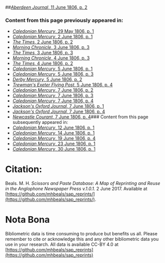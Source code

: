 ##[*Aberdeen Journal*, 11 June 1806, p. 2](https://mhbeals.github.io/sap_html/Aberdeen-Journal/Aberdeen-Journal-11-June-1806-p-2)

### Content from this page previously appeared in:
+ [*Caledonian Mercury*, 29 May 1806, p. 1](https://mhbeals.github.io/sap_html/Caledonian-Mercury/Caledonian-Mercury-29-May-1806-p-1)
+ [*Caledonian Mercury*, 2 June 1806, p. 1](https://mhbeals.github.io/sap_html/Caledonian-Mercury/Caledonian-Mercury-2-June-1806-p-1)
+ [*The Times*, 2 June 1806, p. 2](https://mhbeals.github.io/sap_html/The-Times/The-Times-2-June-1806-p-2)
+ [*Morning Chronicle*, 3 June 1806, p. 3](https://mhbeals.github.io/sap_html/Morning-Chronicle/Morning-Chronicle-3-June-1806-p-3)
+ [*The Times*, 3 June 1806, p. 3](https://mhbeals.github.io/sap_html/The-Times/The-Times-3-June-1806-p-3)
+ [*Morning Chronicle*, 4 June 1806, p. 3](https://mhbeals.github.io/sap_html/Morning-Chronicle/Morning-Chronicle-4-June-1806-p-3)
+ [*The Times*, 4 June 1806, p. 2](https://mhbeals.github.io/sap_html/The-Times/The-Times-4-June-1806-p-2)
+ [*Caledonian Mercury*, 5 June 1806, p. 1](https://mhbeals.github.io/sap_html/Caledonian-Mercury/Caledonian-Mercury-5-June-1806-p-1)
+ [*Caledonian Mercury*, 5 June 1806, p. 3](https://mhbeals.github.io/sap_html/Caledonian-Mercury/Caledonian-Mercury-5-June-1806-p-3)
+ [*Derby Mercury*, 5 June 1806, p. 2](https://mhbeals.github.io/sap_html/Derby-Mercury/Derby-Mercury-5-June-1806-p-2)
+ [*Trewman's Exeter Flying Post*, 5 June 1806, p. 4](https://mhbeals.github.io/sap_html/Trewman's-Exeter-Flying-Post/Trewman's-Exeter-Flying-Post-5-June-1806-p-4)
+ [*Caledonian Mercury*, 7 June 1806, p. 2](https://mhbeals.github.io/sap_html/Caledonian-Mercury/Caledonian-Mercury-7-June-1806-p-2)
+ [*Caledonian Mercury*, 7 June 1806, p. 3](https://mhbeals.github.io/sap_html/Caledonian-Mercury/Caledonian-Mercury-7-June-1806-p-3)
+ [*Caledonian Mercury*, 7 June 1806, p. 4](https://mhbeals.github.io/sap_html/Caledonian-Mercury/Caledonian-Mercury-7-June-1806-p-4)
+ [*Jackson's Oxford Journal*, 7 June 1806, p. 1](https://mhbeals.github.io/sap_html/Jackson's-Oxford-Journal/Jackson's-Oxford-Journal-7-June-1806-p-1)
+ [*Jackson's Oxford Journal*, 7 June 1806, p. 4](https://mhbeals.github.io/sap_html/Jackson's-Oxford-Journal/Jackson's-Oxford-Journal-7-June-1806-p-4)
+ [*Newcastle Courant*, 7 June 1806, p. 4](https://mhbeals.github.io/sap_html/Newcastle-Courant/Newcastle-Courant-7-June-1806-p-4)### Content from this page subsequently appeared in:
+ [*Caledonian Mercury*, 12 June 1806, p. 1](https://mhbeals.github.io/sap_html/Caledonian-Mercury/Caledonian-Mercury-12-June-1806-p-1)
+ [*Caledonian Mercury*, 14 June 1806, p. 1](https://mhbeals.github.io/sap_html/Caledonian-Mercury/Caledonian-Mercury-14-June-1806-p-1)
+ [*Caledonian Mercury*, 19 June 1806, p. 4](https://mhbeals.github.io/sap_html/Caledonian-Mercury/Caledonian-Mercury-19-June-1806-p-4)
+ [*Caledonian Mercury*, 23 June 1806, p. 1](https://mhbeals.github.io/sap_html/Caledonian-Mercury/Caledonian-Mercury-23-June-1806-p-1)
+ [*Caledonian Mercury*, 30 June 1806, p. 1](https://mhbeals.github.io/sap_html/Caledonian-Mercury/Caledonian-Mercury-30-June-1806-p-1)
                    
# Citation: 

Beals. M. H. *Scissors and Paste Database: A Map of Reprinting and Reuse in the Anglophone Newspaper Press v.1.0.1.* 2 June 2017. Available at [https://github.com/mhbeals/sap_reprints/](https://github.com/mhbeals/sap_reprints/). 
                    
# Nota Bona

Bibliometric data is time consuming to produce but benefits us all. Please remember to cite or acknowledge this and any other bibliometric data you use in your research. All data is available CC-BY 4.0 at [https://github.com/mhbeals/sap_reprints](https://github.com/mhbeals/sap_reprints)